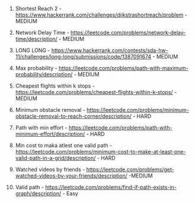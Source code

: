 1. Shortest Reach 2 -  https://www.hackerrank.com/challenges/dijkstrashortreach/problem - MEDIUM

2. Network Delay Time - https://leetcode.com/problems/network-delay-time/description/ - MEDIUM

3. LONG LONG - https://www.hackerrank.com/contests/sda-hw-11/challenges/long-long/submissions/code/1387091674 - MEDIUM

4. Max probability - https://leetcode.com/problems/path-with-maximum-probability/description/ - MEDIUM

5. Cheapest flights within k stops - https://leetcode.com/problems/cheapest-flights-within-k-stops/ - MEDIUM

6. Minimum obstacle removal - https://leetcode.com/problems/minimum-obstacle-removal-to-reach-corner/description/ - HARD

7. Path with min effort - https://leetcode.com/problems/path-with-minimum-effort/description/ - HARD

8. Min cost to maka atlest one valid path - https://leetcode.com/problems/minimum-cost-to-make-at-least-one-valid-path-in-a-grid/description/ - HARD

9. Watched videos by friends - https://leetcode.com/problems/get-watched-videos-by-your-friends/description/ -MEDIUM

10. Valid path - https://leetcode.com/problems/find-if-path-exists-in-graph/description/ - Easy
